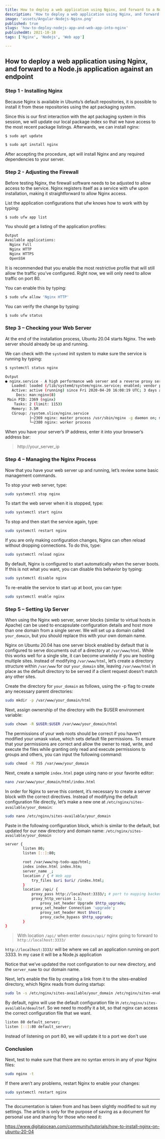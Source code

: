 ```yaml
---
title: How to deploy a web application using Nginx, and forward to a Node.js application against an endpoint
description: 'How to deploy a web application using Nginx, and forward to a Node.js application against an endpoint'
image: 'assets/Angular-Nodejs-Nginx.png'
published: true
slugs: 'how-to-deploy-nodejs-app-and-web-app-into-nginx'
publishedAt: 2021-10-18
tags: ['Nginx', 'Nodejs', 'Web app']

---
```


## How to deploy a web application using Nginx, and forward to a Node.js application against an endpoint

### Step 1 - Installing Nginx
Because Nginx is available in Ubuntu’s default repositories, it is possible to install it from these repositories using the apt packaging system.

Since this is our first interaction with the apt packaging system in this session, we will update our local package index so that we have access to the most recent package listings. Afterwards, we can install nginx:

```bash
$ sudo apt update

$ sudo apt install nginx
```

After accepting the procedure, apt will install Nginx and any required dependencies to your server.

### Step 2 - Adjusting the Firewall
Before testing Nginx, the firewall software needs to be adjusted to allow access to the service. Nginx registers itself as a service with ufw upon installation, making it straightforward to allow Nginx access.

List the application configurations that ufw knows how to work with by typing:
```bash
$ sudo ufw app list
```

You should get a listing of the application profiles:
```bash
Output
Available applications:
  Nginx Full
  Nginx HTTP
  Nginx HTTPS
  OpenSSH
```
It is recommended that you enable the most restrictive profile that will still allow the traffic you’ve configured. Right now, we will only need to allow traffic on port 80.

You can enable this by typing:
```bash
$ sudo ufw allow 'Nginx HTTP'
```
You can verify the change by typing:

```bash
$ sudo ufw status
```
### Step 3 – Checking your Web Server
At the end of the installation process, Ubuntu 20.04 starts Nginx. The web server should already be up and running.

We can check with the `systemd` init system to make sure the service is running by typing:
```bash
$ systemctl status nginx
```

```bash
Output
● nginx.service - A high performance web server and a reverse proxy server
   Loaded: loaded (/lib/systemd/system/nginx.service; enabled; vendor preset: enabled)
   Active: active (running) since Fri 2020-04-20 16:08:19 UTC; 3 days ago
     Docs: man:nginx(8)
 Main PID: 2369 (nginx)
    Tasks: 2 (limit: 1153)
   Memory: 3.5M
   CGroup: /system.slice/nginx.service
           ├─2369 nginx: master process /usr/sbin/nginx -g daemon on; master_process on;
           └─2380 nginx: worker process
```

When you have your server’s IP address, enter it into your browser’s address bar:


>http://your_server_ip



### Step 4 – Managing the Nginx Process
Now that you have your web server up and running, let’s review some basic management commands.

To stop your web server, type:
```bash
sudo systemctl stop nginx
```
To start the web server when it is stopped, type:
```bash
sudo systemctl start nginx
```
To stop and then start the service again, type:
```bash
sudo systemctl restart nginx
```
If you are only making configuration changes, Nginx can often reload without dropping connections. To do this, type:
```bash
sudo systemctl reload nginx
```
By default, Nginx is configured to start automatically when the server boots. If this is not what you want, you can disable this behavior by typing:
```bash
sudo systemctl disable nginx
```
To re-enable the service to start up at boot, you can type:
```bash
sudo systemctl enable nginx
```

### Step 5 – Setting Up Server
When using the Nginx web server, server blocks (similar to virtual hosts in Apache) can be used to encapsulate configuration details and host more than one domain from a single server. We will set up a domain called `your_domain`, but you should replace this with your own domain name.

Nginx on Ubuntu 20.04 has one server block enabled by default that is configured to serve documents out of a directory at `/var/www/html`. While this works well for a single site, it can become unwieldy if you are hosting multiple sites. Instead of modifying `/var/www/html`, let’s create a directory structure within `/var/www` for our `your_domain` site, leaving `/var/www/html` in place as the default directory to be served if a client request doesn’t match any other sites.

Create the directory for `your_domain` as follows, using the -p flag to create any necessary parent directories:
```bash
sudo mkdir -p /var/www/your_domain/html
```
Next, assign ownership of the directory with the $USER environment variable:
```bash
sudo chown -R $USER:$USER /var/www/your_domain/html
```
The permissions of your web roots should be correct if you haven’t modified your umask value, which sets default file permissions. To ensure that your permissions are correct and allow the owner to read, write, and execute the files while granting only read and execute permissions to groups and others, you can input the following command:
```bash
sudo chmod -R 755 /var/www/your_domain
```
Next, create a sample `index.html` page using nano or your favorite editor:
```bash
nano /var/www/your_domain/html/index.html
```
In order for Nginx to serve this content, it’s necessary to create a server block with the correct directives. Instead of modifying the default configuration file directly, let’s make a new one at `/etc/nginx/sites-available/your_domain`:
```bash
sudo nano /etc/nginx/sites-available/your_domain
```
Paste in the following configuration block, which is similar to the default, but updated for our new directory and domain name: `/etc/nginx/sites-available/your_domain`
```bash
server {
        listen 80;
        listen [::]:80;

        root /var/www/ng-todo-app/html;
        index index.html index.htm;
	    server_name _;
        location / { # Web app
		    try_files $uri $uri/ /index.html;
        }
        location /api/ {
		    proxy_pass http://localhost:3333/; # port to mapping backend
            proxy_http_version 1.1;
                proxy_set_header Upgrade $http_upgrade;
            proxy_set_header Connection 'upgrade';
                proxy_set_header Host $host;
                proxy_cache_bypass $http_upgrade;
        }
}
```
> With location `/api/` when enter `domain/api/` nginx going to forward to `http://localhost:3333/`

`http://localhost:3333/` will be where we call an application running on port 3333. In my case it will be a Node.js application

Notice that we’ve updated the root configuration to our new directory, and the `server_name` to our domain name.

Next, let’s enable the file by creating a link from it to the sites-enabled directory, which Nginx reads from during startup:

```bash
sudo ln -s /etc/nginx/sites-available/your_domain /etc/nginx/sites-enabled/
```

By default, nginx will use the default configuration file in `/etc/nginx/sites-available/deaultef`. So we need to modify it a bit, so that nginx can access the correct configuration file that we want.
```bash
listen 80 default_server;
listen [::]:80 default_server;
```
Instead of listening on port 80, we will update it to a port we don't use


### Conclusion
Next, test to make sure that there are no syntax errors in any of your Nginx files:
```bash
sudo nginx -t
```
If there aren’t any problems, restart Nginx to enable your changes:
```bash
sudo systemctl restart nginx
```

---
The documentation is taken from and has been slightly modified to suit my settings. The article is only for the purpose of saving as a document for personal use and sharing for those who need it:

https://www.digitalocean.com/community/tutorials/how-to-install-nginx-on-ubuntu-20-04









